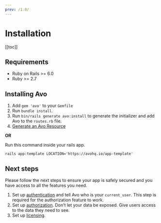 ```yaml
---
prev: /1.0/
---
```


# Installation

[[toc]]


## Requirements

- Ruby on Rails >= 6.0
- Ruby >= 2.7

## Installing Avo

1. Add `gem 'avo'` to your `Gemfile`
1. Run `bundle install`.
1. Run `bin/rails generate avo:install` to generate the initializer and add Avo to the `routes.rb` file.
1. [Generate an Avo Resource](resources)

**OR**

Run this command inside your rails app.

`rails app:template LOCATION='https://avohq.io/app-template'`


## Next steps

Please follow the next steps to ensure your app is safely secured and you have access to all the features you need.

1. Set up [authentication](authentication.html#customize-the-current-user-method) and tell Avo who is your `current_user`. This step is required for the authorization feature to work.
1. Set up [authorization](authorization). Don't let your data be exposed. Give users access to the data they need to see.
1. Set up [licensing](licensing).
